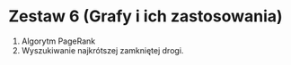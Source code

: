 # Zestaw 6 (Grafy i ich zastosowania)
1. Algorytm PageRank
2. Wyszukiwanie najkrótszej zamkniętej drogi.
